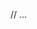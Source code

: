 <template>
  <AppCheckbox
    :v-model="isChecked"
    label="label"
    :is-disabled="false"
    :is-error="false"
    :inverse-color="false"
    field-id="id"
    :tabindex="0"
  />
</template>

// ...

<script setup lang="ts">
  import { ref } from 'vue';
  import {AppCheckbox} from '@/components/AppCheckbox.vue';

  const isChecked = ref(false);
</script>
